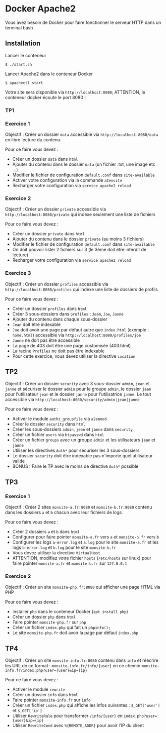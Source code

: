 # Docker Apache2

Vous avez besoin de Docker pour faire fonctionner le serveur HTTP dans un terminal bash

## Installation

Lancer le conteneur

```
$ ./start.sh
```

Lancer Apache2 dans le conteneur Docker

```
$ apachectl start
```

Votre site sera disponible via `http://localhost:8080`; ATTENTION, le conteneur docker écoute le port 8080 !

### TP1

### Exercice 1

Objectif : Créer un dossier `data` accessible via `http://localhost:8080/data` en libre lecture du contenu.

Pour ce faire vous devez :
 - Créer un dossier `data` dans `html`
 - Ajouter du contenu dans le dossier `data` (un fichier .txt, une image etc ...)
 - Modifier le fichier de configuration `default.conf` dans `site-available`
 - Activer votre configuration via la commande `a2ensite`
 - Recharger votre configuration via `service apache2 reload`

### Exercice 2

Objectif : Créer un dossier `private` accessible via `http://localhost:8080/private` qui indexe seulement une liste de fichiers

Pour ce faire vous devez :
 - Créer un dossier `private` dans `html`
 - Ajouter du contenu dans le dossier `private` (au moins 3 fichiers)
 - Modifier le fichier de configuration `default.conf` dans `site-available`
  - On doit pouvoir lister 2 fichiers sur 3 (le 3ème doit être interdit de lecture)
 - Recharger votre configuration via `service apache2 reload`

### Exercice 3

Objectif : Créer un dossier `profiles` accessible via `http://localhost:8080/profiles` qui indexe une liste de dossiers de profils

Pour ce faire vous devez :
 - Créer un dossier `profiles` dans `html`
 - Créer 3 sous-dossiers dans `profiles` : `Jean`, `Joe`, `Janne`
 - Ajouter du contenu dans chaque sous-dossier
 - `Jean` doit être indexable
 - `Joe` doit avoir une page par défaut autre que `index.html` (exemple : `home.html`) accessible via `http://localhost:8080/profiles/joe`
 - `Janne` ne doit pas être accessible
  - La page de 403 doit être une page customisée (403.html)
 - La racine `Profiles` ne doit pas être indexable
 - Pour cette exercice, vous devez utiliser la directive `Location`

## TP2

Objectif : Créer un dossier `security` avec 3 sous-dossier `admin`, `jean` et `janne` et sécuriser le dossier `admin` pour le groupe `admin`, le dossier `jean` pour l'utilisateur `jean` et le dossier `janne` pour l'utilisatrice `janne`. Le tout accessible via `http://localhost:8080/security/admin|jean|janne`

Pour ce faire vous devez :
 - Activer le module `authz_groupfile` via `a2enmod`
 - Créer le dossier `security` dans `html`
 - Créer les sous-dossiers `admin`, `jean` et `janne` dans `security`
 - Créer un fichier `users` via `htpasswd` dans `html`
 - Créer un fichier `groups` avec un groupe `admin` et les utilisateurs `jean` et `janne`
 - Utiliser les directives `Auth*` pour sécuriser les 3 sous-dossiers
 - Le dossier `security` doit être indexable pas n'importe quel utilisateur valide
 - BONUS : Faire le TP avec le moins de directive `Auth*` possible

## TP3

### Exercice 1

Objectif : Créer 2 sites `monsite-a.fr:8080` et `monsite-b.fr:8080` contenu dans les dossiers `a` et `b` chacun avec leur fichiers de logs.

Pour ce faire vous devez :
 - Créer 2 dossiers `a` et `b` dans `html`
 - Configurer pour faire pointer `monsite-a.fr` vers `a` et `monsite-b.fr` vers `b`
 - Configurer les logs `a-error.log` et `a.log` pour le site `monsite-a.fr` et les logs `b-error.log` et `b.log` pour le site `monsite-b.fr`
 - Vous devez utiliser la directive `VirtualHost`
 - ATTENTION, modifiez votre fichier `hosts` (`/etc/hosts` sur linux) pour faire pointer `monsite-a.fr` et `monsite-b.fr` sur `127.0.0.1`

### Exercice 2

Objectif : Créer un site `monsite-php.fr:8080` qui afficher une page HTML via PHP

Pour ce faire vous devez :
 - Installer `php` dans le conteneur Docker (`apt install php`)
 - Créer un dossier `php` dans `html`
 - Faire pointer `monsite-php.fr` sur `php`
 - Créer un fichier `index.php` qui fait un `phpinfo();`
 - Le site `monsite-php.fr` doit avoir la page par défaut `index.php`

## TP4

Objectif : Créer un site `monsite-info.fr:8080` contenu dans `info` et réécrire les URL de ce format : `monsite-info.fr/info/{user}` en ce chemin `monsite-info.fr/index.php?user={user}&ip={ip}`

Pour ce faire vous devez :
 - Activer le module `rewrite`
 - Créer un dossier `info` dans `html`
 - Faire pointer `monsite-info.fr` sur `info`
 - Créer un fichier `index.php` qui affiche les infos suivantes : `$_GET['user']` et `$_GET['ip']`
 - Utiliser `RewriteRule` pour transformer `/info/{user}` en `index.php?user={user}&ip={ip}`
 - Utiliser `RewriteCond` avec `%{REMOTE_ADDR}` pour avoir l'IP du client
